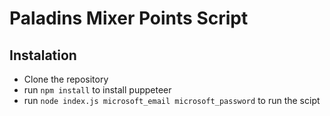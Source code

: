 # Paladins Mixer Points Script

## Instalation
* Clone the repository
* run `npm install` to install puppeteer
* run `node index.js microsoft_email microsoft_password` to run the scipt